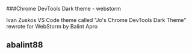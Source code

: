 ###Chrome DevTools Dark theme - webstorm

Ivan Zuskos VS Code theme called "Jo's Chrome DevTools Dark Theme" rewrote for WebStorm by Balint Apro
## abalint88
